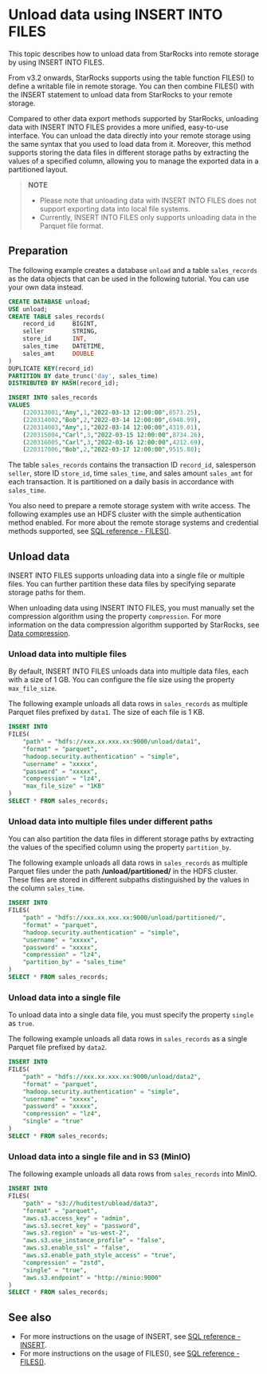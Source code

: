 ---
---

# Unload data using INSERT INTO FILES

This topic describes how to unload data from StarRocks into remote storage by using INSERT INTO FILES.

From v3.2 onwards, StarRocks supports using the table function FILES() to define a writable file in remote storage. You can then combine FILES() with the INSERT statement to unload data from StarRocks to your remote storage.

Compared to other data export methods supported by StarRocks, unloading data with INSERT INTO FILES provides a more unified, easy-to-use interface. You can unload the data directly into your remote storage using the same syntax that you used to load data from it. Moreover, this method supports storing the data files in different storage paths by extracting the values of a specified column, allowing you to manage the exported data in a partitioned layout.

> **NOTE**
>
> - Please note that unloading data with INSERT INTO FILES does not support exporting data into local file systems.
> - Currently,  INSERT INTO FILES only supports unloading data in the Parquet file format.

## Preparation

The following example creates a database `unload` and a table `sales_records` as the data objects that can be used in the following tutorial. You can use your own data instead.

```SQL
CREATE DATABASE unload;
USE unload;
CREATE TABLE sales_records(
    record_id     BIGINT,
    seller        STRING,
    store_id      INT,
    sales_time    DATETIME,
    sales_amt     DOUBLE
)
DUPLICATE KEY(record_id)
PARTITION BY date_trunc('day', sales_time)
DISTRIBUTED BY HASH(record_id);

INSERT INTO sales_records
VALUES
    (220313001,"Amy",1,"2022-03-13 12:00:00",8573.25),
    (220314002,"Bob",2,"2022-03-14 12:00:00",6948.99),
    (220314003,"Amy",1,"2022-03-14 12:00:00",4319.01),
    (220315004,"Carl",3,"2022-03-15 12:00:00",8734.26),
    (220316005,"Carl",3,"2022-03-16 12:00:00",4212.69),
    (220317006,"Bob",2,"2022-03-17 12:00:00",9515.88);
```

The table `sales_records` contains the transaction ID `record_id`, salesperson `seller`, store ID `store_id`, time `sales_time`, and sales amount `sales_amt` for each transaction. It is partitioned on a daily basis in accordance with `sales_time`.

You also need to prepare a remote storage system with write access. The following examples use an HDFS cluster with the simple authentication method enabled. For more about the remote storage systems and credential methods supported, see [SQL reference - FILES()](../sql-reference/sql-functions/table-functions/files.md).

## Unload data

INSERT INTO FILES supports unloading data into a single file or multiple files. You can further partition these data files by specifying separate storage paths for them.

When unloading data using INSERT INTO FILES, you must manually set the compression algorithm using the property `compression`. For more information on the data compression algorithm supported by StarRocks, see [Data compression](../table_design/data_compression.md).

### Unload data into multiple files

By default,  INSERT INTO FILES unloads data into multiple data files, each with a size of 1 GB. You can configure the file size using the property `max_file_size`.

The following example unloads all data rows in `sales_records` as multiple Parquet files prefixed by `data1`. The size of each file is 1 KB.

```SQL
INSERT INTO 
FILES(
    "path" = "hdfs://xxx.xx.xxx.xx:9000/unload/data1",
    "format" = "parquet",
    "hadoop.security.authentication" = "simple",
    "username" = "xxxxx",
    "password" = "xxxxx",
    "compression" = "lz4",
    "max_file_size" = "1KB"
)
SELECT * FROM sales_records;
```

### Unload data into multiple files under different paths

You can also partition the data files in different storage paths by extracting the values of the specified column using the property `partition_by`.

The following example unloads all data rows in `sales_records` as multiple Parquet files under the path **/unload/partitioned/** in the HDFS cluster. These files are stored in different subpaths distinguished by the values in the column `sales_time`.

```SQL
INSERT INTO 
FILES(
    "path" = "hdfs://xxx.xx.xxx.xx:9000/unload/partitioned/",
    "format" = "parquet",
    "hadoop.security.authentication" = "simple",
    "username" = "xxxxx",
    "password" = "xxxxx",
    "compression" = "lz4",
    "partition_by" = "sales_time"
)
SELECT * FROM sales_records;
```

### Unload data into a single file

To unload data into a single data file, you must specify the property `single` as `true`.

The following example unloads all data rows in `sales_records` as a single Parquet file prefixed by `data2`.

```SQL
INSERT INTO 
FILES(
    "path" = "hdfs://xxx.xx.xxx.xx:9000/unload/data2",
    "format" = "parquet",
    "hadoop.security.authentication" = "simple",
    "username" = "xxxxx",
    "password" = "xxxxx",
    "compression" = "lz4",
    "single" = "true"
)
SELECT * FROM sales_records;
```

### Unload data into a single file and in S3 (MinIO)

The following example unloads all data rows from `sales_records` into MinIO.

```SQL
INSERT INTO 
FILES(
    "path" = "s3://huditest/ubload/data3",
    "format" = "parquet",
    "aws.s3.access_key" = "admin",
    "aws.s3.secret_key" = "password",
    "aws.s3.region" = "us-west-2",
    "aws.s3.use_instance_profile" = "false",
    "aws.s3.enable_ssl" = "false",
    "aws.s3.enable_path_style_access" = "true",
    "compression" = "zstd",
    "single" = "true",
    "aws.s3.endpoint" = "http://minio:9000"
)
SELECT * FROM sales_records;
```

## See also

- For more instructions on the usage of INSERT, see [SQL reference - INSERT](../sql-reference/sql-statements/data-manipulation/INSERT.md).
- For more instructions on the usage of FILES(), see [SQL reference - FILES()](../sql-reference/sql-functions/table-functions/files.md).
